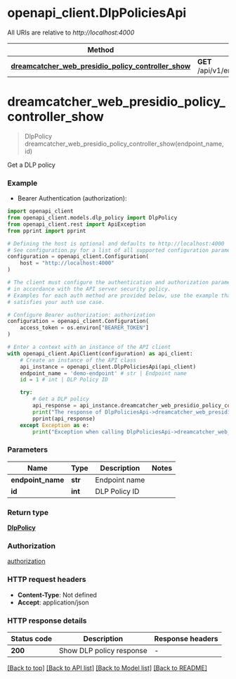 # openapi_client.DlpPoliciesApi

All URIs are relative to *http://localhost:4000*

Method | HTTP request | Description
------------- | ------------- | -------------
[**dreamcatcher_web_presidio_policy_controller_show**](DlpPoliciesApi.md#dreamcatcher_web_presidio_policy_controller_show) | **GET** /api/v1/endpoints/{endpoint_name}/policies/dlp/{id} | Get a DLP policy


# **dreamcatcher_web_presidio_policy_controller_show**
> DlpPolicy dreamcatcher_web_presidio_policy_controller_show(endpoint_name, id)

Get a DLP policy

### Example

* Bearer Authentication (authorization):

```python
import openapi_client
from openapi_client.models.dlp_policy import DlpPolicy
from openapi_client.rest import ApiException
from pprint import pprint

# Defining the host is optional and defaults to http://localhost:4000
# See configuration.py for a list of all supported configuration parameters.
configuration = openapi_client.Configuration(
    host = "http://localhost:4000"
)

# The client must configure the authentication and authorization parameters
# in accordance with the API server security policy.
# Examples for each auth method are provided below, use the example that
# satisfies your auth use case.

# Configure Bearer authorization: authorization
configuration = openapi_client.Configuration(
    access_token = os.environ["BEARER_TOKEN"]
)

# Enter a context with an instance of the API client
with openapi_client.ApiClient(configuration) as api_client:
    # Create an instance of the API class
    api_instance = openapi_client.DlpPoliciesApi(api_client)
    endpoint_name = 'demo-endpoint' # str | Endpoint name
    id = 1 # int | DLP Policy ID

    try:
        # Get a DLP policy
        api_response = api_instance.dreamcatcher_web_presidio_policy_controller_show(endpoint_name, id)
        print("The response of DlpPoliciesApi->dreamcatcher_web_presidio_policy_controller_show:\n")
        pprint(api_response)
    except Exception as e:
        print("Exception when calling DlpPoliciesApi->dreamcatcher_web_presidio_policy_controller_show: %s\n" % e)
```



### Parameters


Name | Type | Description  | Notes
------------- | ------------- | ------------- | -------------
 **endpoint_name** | **str**| Endpoint name | 
 **id** | **int**| DLP Policy ID | 

### Return type

[**DlpPolicy**](DlpPolicy.md)

### Authorization

[authorization](../README.md#authorization)

### HTTP request headers

 - **Content-Type**: Not defined
 - **Accept**: application/json

### HTTP response details

| Status code | Description | Response headers |
|-------------|-------------|------------------|
**200** | Show DLP policy response |  -  |

[[Back to top]](#) [[Back to API list]](../README.md#documentation-for-api-endpoints) [[Back to Model list]](../README.md#documentation-for-models) [[Back to README]](../README.md)

